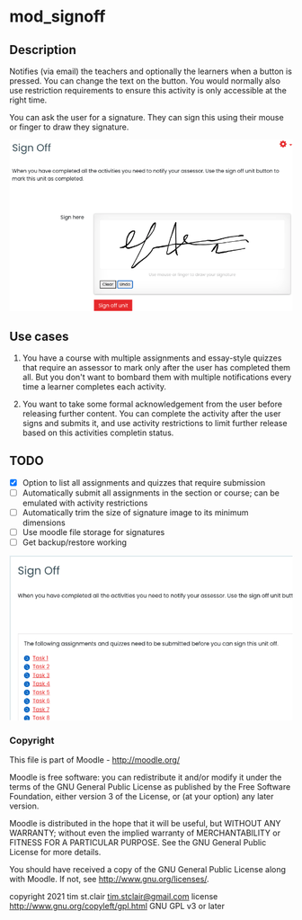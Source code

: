 # mod_signoff

## Description

Notifies (via email) the teachers and optionally the learners when a button is pressed. You can change the text on the button. You would normally also use restriction requirements to ensure this activity is only accessible at the right time.

You can ask the user for a signature. They can sign this using their mouse or finger to draw they signature.

![screenshot of signature](pix/screenshot.png)

## Use cases

1) You have a course with multiple assignments and essay-style quizzes that require an assessor to mark only after the user has completed them all. But you don't want to bombard them with multiple notifications every time a learner completes each activity.

2) You want to take some formal acknowledgement from the user before releasing further content. You can complete the activity after the user signs and submits it, and use activity restrictions to limit further release based on this activities completin status.

## TODO

- [X] Option to list all assignments and quizzes that require submission
- [ ] Automatically submit all assignments in the section or course; can be emulated with activity restrictions
- [ ] Automatically trim the size of signature image to its minimum dimensions
- [ ] Use moodle file storage for signatures
- [ ] Get backup/restore working

![requireents before signoff](pix/required.png)

### Copyright

This file is part of Moodle - http://moodle.org/

Moodle is free software: you can redistribute it and/or modify
it under the terms of the GNU General Public License as published by
the Free Software Foundation, either version 3 of the License, or
(at your option) any later version.

Moodle is distributed in the hope that it will be useful,
but WITHOUT ANY WARRANTY; without even the implied warranty of
MERCHANTABILITY or FITNESS FOR A PARTICULAR PURPOSE.  See the
GNU General Public License for more details.

You should have received a copy of the GNU General Public License
along with Moodle.  If not, see <http://www.gnu.org/licenses/>.

copyright 2021 tim st.clair <tim.stclair@gmail.com>
license   http://www.gnu.org/copyleft/gpl.html GNU GPL v3 or later
